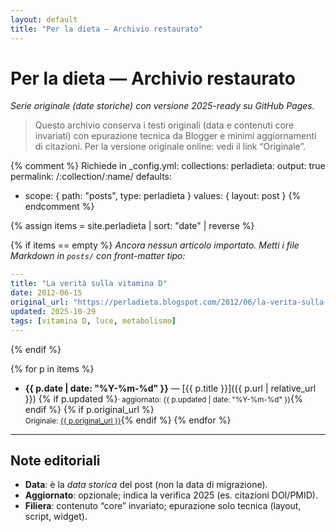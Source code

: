 ```yaml
---
layout: default
title: "Per la dieta — Archivio restaurato"
---
```


# Per la dieta — Archivio restaurato
_Serie originale (date storiche) con versione 2025-ready su GitHub Pages._

> Questo archivio conserva i testi originali (data e contenuti core invariati) con epurazione tecnica da Blogger e minimi aggiornamenti di citazioni.
> Per la versione originale online: vedi il link “Originale”.

{% comment %}
Richiede in _config.yml:
collections:
  perladieta:
    output: true
    permalink: /:collection/:name/
defaults:
  - scope: { path: "posts", type: perladieta }
    values: { layout: post }
{% endcomment %}

{% assign items = site.perladieta | sort: "date" | reverse %}

{% if items == empty %}
_Ancora nessun articolo importato. Metti i file Markdown in `posts/` con front-matter tipo:_
```yaml
---
title: "La verità sulla vitamina D"
date: 2012-06-15
original_url: "https://perladieta.blogspot.com/2012/06/la-verita-sulla-vitamina-d.html"
updated: 2025-10-29
tags: [vitamina D, luce, metabolismo]
---
```
{% endif %}

{% for p in items %}
- **{{ p.date | date: "%Y-%m-%d" }}** — [{{ p.title }}]({{ p.url | relative_url }})
  {% if p.updated %}<small>· aggiornato: {{ p.updated | date: "%Y-%m-%d" }}</small>{% endif %}
  {% if p.original_url %}<br/><small>Originale: <a href="{{ p.original_url }}" rel="noopener" target="_blank">{{ p.original_url }}</a></small>{% endif %}
{% endfor %}

---

## Note editoriali
- **Data**: è la _data storica_ del post (non la data di migrazione).
- **Aggiornato**: opzionale; indica la verifica 2025 (es. citazioni DOI/PMID).
- **Filiera**: contenuto “core” invariato; epurazione solo tecnica (layout, script, widget).
